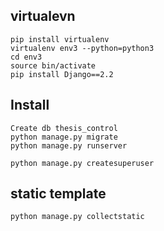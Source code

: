 ## virtualevn
    pip install virtualenv
    virtualenv env3 --python=python3
    cd env3
    source bin/activate
    pip install Django==2.2

## Install
    Create db thesis_control
    python manage.py migrate
    python manage.py runserver

    python manage.py createsuperuser

## static template
    python manage.py collectstatic
